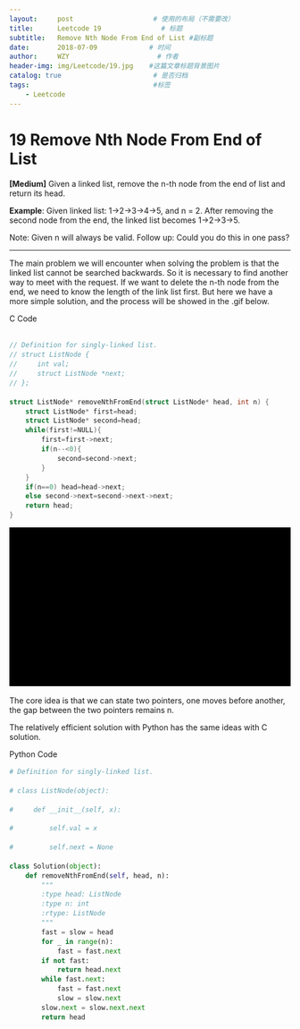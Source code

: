 ```yaml
---
layout:     post                    # 使用的布局（不需要改）
title:      Leetcode 19               # 标题 
subtitle:   Remove Nth Node From End of List #副标题
date:       2018-07-09             # 时间
author:     WZY                      # 作者
header-img: img/Leetcode/19.jpg    #这篇文章标题背景图片
catalog: true                       # 是否归档
tags:                               #标签
    - Leetcode
--- 
```

# 19 Remove Nth Node From End of List
**[Medium]**
Given a linked list, remove the n-th node from the end of list and return its head.

**Example**:
Given linked list: 1->2->3->4->5, and n = 2.
After removing the second node from the end, the linked list becomes 1->2->3->5.

Note:
Given n will always be valid.
Follow up:
Could you do this in one pass?

***

The main problem we will encounter when solving the problem is that the linked list cannot be searched backwards. So it is necessary to find another way to meet with the request. If we want to delete the n-th node from the end, we need to know the length of the link list first. But here we have a more simple solution, and the process will be showed in the .gif below.

C Code
```c

// Definition for singly-linked list.
// struct ListNode {
//     int val;
//     struct ListNode *next;
// };

struct ListNode* removeNthFromEnd(struct ListNode* head, int n) {
    struct ListNode* first=head;
    struct ListNode* second=head;
    while(first!=NULL){
        first=first->next;
        if(n--<0){
            second=second->next;
        }
    }
    if(n==0) head=head->next;
    else second->next=second->next->next;
    return head;
}
```
![](https://github.com/Tinky2013/Leetcode-solving/raw/master/img/19.gif)

The core idea is that we can state two pointers, one moves before another, the gap between the two pointers remains n.

The relatively efficient solution with Python has the same ideas with C solution.

Python Code
```python
# Definition for singly-linked list.

# class ListNode(object):

#     def __init__(self, x):

#         self.val = x

#         self.next = None

class Solution(object):
    def removeNthFromEnd(self, head, n):
        """
        :type head: ListNode
        :type n: int
        :rtype: ListNode
        """
        fast = slow = head
        for _ in range(n):
            fast = fast.next
        if not fast:
            return head.next
        while fast.next:
            fast = fast.next
            slow = slow.next
        slow.next = slow.next.next
        return head
```

